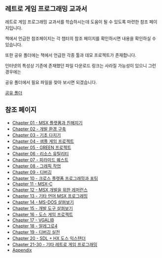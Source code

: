 ## 레트로 게임 프로그래밍 교과서
레트로 게임 프로그래밍 교과서를 학습하시는데 도움이 될 수 있도록 마련한 참조 페이지입니다.

책에서 언급한 참조페이지는 각 챕터의 참조 페이지를 확인하시면 내용을 확인하실 수 있습니다.

또한 공유 폴더에는 책에서 언급한 각종 툴과 데모 프로젝트가 존재합니다.  

인터넷의 특성상 기존에 존재했던 파일 다운로드 링크는 사라질 가능성이 있으니 그런 경우에는

공유 폴더에서 필요 파일을 찾아 보시면 되겠습니다.

[공유 폴더](http://naver.me/G3KwrLSz)  

## 참조 페이지 
* [Chapter 01 - MSX 플랫폼과 친해지기](https://github.com/pdpdds/retrogamedev/tree/main/Chapter01)  
* [Chapter 02 - 개발 환경 구축](https://github.com/pdpdds/retrogamedev/tree/main/Chapter02)
* [Chapter 03 - 기초 다지기](https://github.com/pdpdds/retrogamedev/tree/main/Chapter03)
* [Chapter 04 - 샘플 게임 프로젝트](https://github.com/pdpdds/retrogamedev/tree/main/Chapter04)
* [Chapter 05 - GREEN 프로젝트](https://github.com/pdpdds/retrogamedev/tree/main/Chapter05)
* [Chapter 06 - 리소스 유틸리티](https://github.com/pdpdds/retrogamedev/tree/main/Chapter06)
* [Chapter 07 - 피라미드 퀘스트](https://github.com/pdpdds/retrogamedev/tree/main/Chapter07)
* [Chapter 08 - 그래픽 작업](https://github.com/pdpdds/retrogamedev/tree/main/Chapter08)
* [Chapter 09 - 디버깅](https://github.com/pdpdds/retrogamedev/tree/main/Chapter09)
* [Chapter 10 - 크로스 플랫폼 프로그래밍과 포팅](https://github.com/pdpdds/retrogamedev/tree/main/Chapter10)
* [Chapter 11 - MSX-C](https://github.com/pdpdds/retrogamedev/tree/main/Chapter11)
* [Chapter 12 - MSX 개발을 위한 레퍼런스](https://github.com/pdpdds/retrogamedev/tree/main/Chapter12)
* [Chapter 13 - 기타 언어 MSX 프로그래밍](https://github.com/pdpdds/retrogamedev/tree/main/Chapter13)
* [Chapter 14 - MS-DOS 살펴보기](https://github.com/pdpdds/retrogamedev/tree/main/Chapter14)
* [Chapter 15 - 개발 도구 살펴보기](https://github.com/pdpdds/retrogamedev/tree/main/Chapter15)
* [Chapter 16 - 도스 게임 프로젝트](https://github.com/pdpdds/retrogamedev/tree/main/Chapter16)
* [Chapter 17 - VGALIB](https://github.com/pdpdds/retrogamedev/tree/main/Chapter17)
* [Chapter 18 - 알레그로4](https://github.com/pdpdds/retrogamedev/tree/main/Chapter18)
* [Chapter 19 - 디버깅 실전](https://github.com/pdpdds/retrogamedev/tree/main/Chapter19)
* [Chapter 20 - SDL + HX 도스 익스텐더](https://github.com/pdpdds/retrogamedev/tree/main/Chapter20)
* [Chapter 21-30 - 기타 레트로 게임 프로그래밍](https://github.com/pdpdds/retrogamedev/tree/main/Chapter21-30)
* [Appendix](https://github.com/pdpdds/retrogamedev/tree/main/%EB%B6%80%EB%A1%9D)
